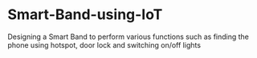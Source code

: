 # Smart-Band-using-IoT
Designing a Smart Band to perform various functions such as finding the phone using hotspot, door lock and switching on/off lights

